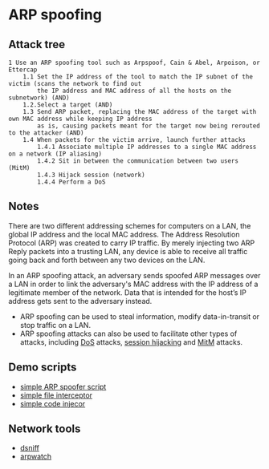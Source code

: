 # ARP spoofing

## Attack tree

```text
1 Use an ARP spoofing tool such as Arpspoof, Cain & Abel, Arpoison, or Ettercap
    1.1 Set the IP address of the tool to match the IP subnet of the victim (scans the network to find out 
        the IP address and MAC address of all the hosts on the subnetwork) (AND)
    1.2.Select a target (AND)
    1.3 Send ARP packet, replacing the MAC address of the target with own MAC address while keeping IP address 
        as is, causing packets meant for the target now being rerouted to the attacker (AND)
    1.4 When packets for the victim arrive, launch further attacks
        1.4.1 Associate multiple IP addresses to a single MAC address on a network (IP aliasing)
        1.4.2 Sit in between the communication between two users (MitM)
        1.4.3 Hijack session (network)
        1.4.4 Perform a DoS
```

## Notes

There are two different addressing schemes for computers on a LAN, the global IP address and the local MAC address. The Address Resolution Protocol (ARP) was created to carry IP traffic. By merely injecting two ARP Reply packets into a trusting LAN, any device is able to receive all traffic going back and forth between any two devices on the LAN. 

In an ARP spoofing attack, an adversary sends spoofed ARP messages over a LAN in order to link the adversary's MAC address with the IP address of a legitimate member of the network. Data that is intended for the host’s IP address gets sent to the adversary instead.
* ARP spoofing can be used to steal information, modify data-in-transit or stop traffic on a LAN.
* ARP spoofing attacks can also be used to facilitate other types of attacks, including [DoS](DoS.md) attacks, [session hijacking](Hijack-network-session.md) and [MitM](MitM.md) attacks.

## Demo scripts
* [simple ARP spoofer script](https://github.com/tymyrddin/ymrir/tree/master/arp_spoofer)
* [simple file interceptor](https://github.com/tymyrddin/ymrir/tree/master/file_interceptor)
* [simple code injecor](https://github.com/tymyrddin/ymrir/tree/master/code_injector)

## Network tools
* [dsniff](https://www.monkey.org/~dugsong/dsniff/)
* [arpwatch](https://ee.lbl.gov/)


